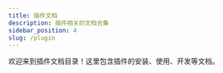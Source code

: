 ```yaml
---
title: 插件文档
description: 插件相关的文档合集
sidebar_position: 4
slug: /plugin
---
```


欢迎来到插件文档目录！这里包含插件的安装、使用、开发等文档。